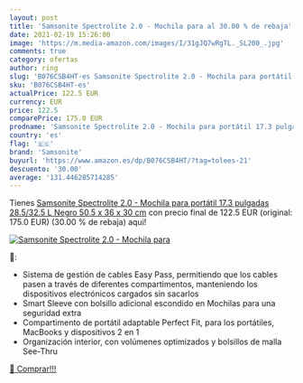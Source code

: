```yaml
---
layout: post
title: 'Samsonite Spectrolite 2.0 - Mochila para al 30.00 % de rebaja'
date: 2021-02-19 15:26:00
image: 'https://m.media-amazon.com/images/I/31gJQ7wRgTL._SL200_.jpg'
comments: true
category: ofertas
author: ring
slug: 'B076CSB4HT-es Samsonite Spectrolite 2.0 - Mochila para portátil 17.3...'
sku: 'B076CSB4HT-es'
actualPrice: 122.5 EUR
currency: EUR
price: 122.5
comparePrice: 175.0 EUR
prodname: 'Samsonite Spectrolite 2.0 - Mochila para portátil 17.3 pulgadas  28.5/32.5 L  Negro  50.5 x 36 x 30 cm'
country: 'es'
flag: '🇪🇸'
brand: 'Samsonite'
buyurl: 'https://www.amazon.es/dp/B076CSB4HT/?tag=tolees-21'
descuento: '30.00'
average: '131.446285714285'
---
```


Tienes [Samsonite Spectrolite 2.0 - Mochila para portátil 17.3 pulgadas  28.5/32.5 L  Negro  50.5 x 36 x 30 cm](https://www.amazon.es/dp/B076CSB4HT/?tag=tolees-21) con precio final de  122.5 EUR (original: 175.0 EUR) (30.00 %  de rebaja) aqui!

[![Samsonite Spectrolite 2.0 - Mochila para](https://m.media-amazon.com/images/I/31gJQ7wRgTL._SL200_.jpg)](https://www.amazon.es/dp/B076CSB4HT/?tag=tolees-21)

🔎:

- Sistema de gestión de cables Easy Pass, permitiendo que los cables pasen a través de diferentes compartimentos, manteniendo los dispositivos electrónicos cargados sin sacarlos
- Smart Sleeve con bolsillo adicional escondido en Mochilas para una seguridad extra
- Compartimento de portátil adaptable Perfect Fit, para los portátiles, MacBooks y dispositivos 2 en 1
- Organización interior, con volúmenes optimizados y bolsillos de malla See-Thru

[🛒 Comprar!!!](https://www.amazon.es/dp/B076CSB4HT/?tag=tolees-21)
